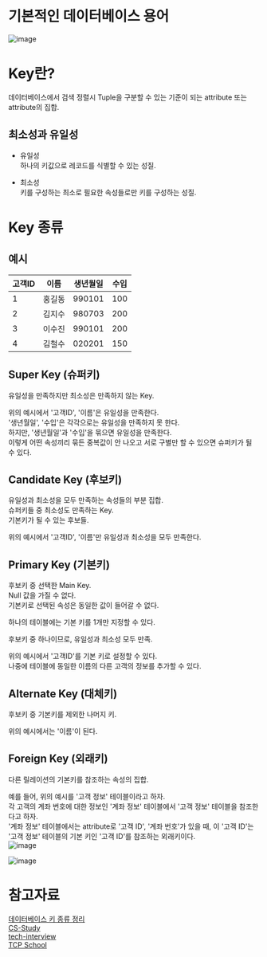 # 기본적인 데이터베이스 용어
![image](https://user-images.githubusercontent.com/111646902/241367564-9573fc69-3d51-45e6-b2bb-f2a923dee36c.png)  
# Key란? 
데이터베이스에서 검색 정렬시 Tuple을 구분할 수 있는 기준이 되는 attribute 또는 attribute의 집합.  
## 최소성과 유일성 
- 유일성  
하나의 키값으로 레코드를 식별할 수 있는 성질.  

- 최소성  
키를 구성하는 최소로 필요한 속성들로만 키를 구성하는 성질.  

# Key 종류
## 예시 
| 고객ID | 이름 | 생년월일 | 수입 |
| --- | --- | --- | --- |
| 1 | 홍길동 | 990101 | 100 |
| 2 | 김지수 | 980703 | 200 |
| 3 | 이수진 | 990101 | 200 |
| 4 | 김철수 | 020201 | 150 |

## Super Key (슈퍼키)
유일성을 만족하지만 최소성은 만족하지 않는 Key.  
 
위의 예시에서 '고객ID', '이름'은 유일성을 만족한다.  
'생년월일', '수입'은 각각으로는 유일성을 만족하지 못 한다.  
하지만, '생년월일'과 '수입'을 묶으면 유일성을 만족한다.  
이렇게 어떤 속성끼리 묶든 중복값이 안 나오고 서로 구별만 할 수 있으면 슈퍼키가 될 수 있다.  

## Candidate Key (후보키)
유일성과 최소성을 모두 만족하는 속성들의 부분 집합.  
슈퍼키들 중 최소성도 만족하는 Key.  
기본키가 될 수 있는 후보들.  
 
위의 예시에서 '고객ID', '이름'만 유일성과 최소성을 모두 만족한다.  

## Primary Key (기본키)
후보키 중 선택한 Main Key.  
Null 값을 가질 수 없다.  
기본키로 선택된 속성은 동일한 값이 들어갈 수 없다.  

하나의 테이블에는 기본 키를 1개만 지정할 수 있다.  

후보키 중 하나이므로, 유일성과 최소성 모두 만족.  
 
위의 예시에서 '고객ID'를 기본 키로 설정할 수 있다.  
나중에 테이블에 동일한 이름의 다른 고객의 정보를 추가할 수 있다.  

## Alternate Key (대체키)
후보키 중 기본키를 제외한 나머지 키.  
 
위의 예시에서는 '이름'이 된다.  

## Foreign Key (외래키)
다른 릴레이션의 기본키를 참조하는 속성의 집합.  
 
예를 들어, 위의 예시를 '고객 정보' 테이블이라고 하자.  
각 고객의 계좌 번호에 대한 정보인 '계좌 정보' 테이블에서 '고객 정보' 테이블을 참조한다고 하자.  
'계좌 정보' 테이블에서는 attribute로 '고객 ID', '계좌 번호'가 있을 때, 이 '고객 ID'는 '고객 정보' 테이블의 기본 키인 '고객 ID'를 참조하는 외래키이다.  
![image](https://user-images.githubusercontent.com/111646902/241260426-30c3d454-82b9-4164-a348-d2538cee9d78.png)  
 

![image](https://user-images.githubusercontent.com/111646902/241260720-203543fe-917d-42a9-bf4e-dfe66eb92977.png)  

# 참고자료
[데이터베이스 키 종류 정리](https://inpa.tistory.com/entry/DB-%F0%9F%93%9A-%ED%82%A4KEY-%EC%A2%85%EB%A5%98-%F0%9F%95%B5%EF%B8%8F-%EC%A0%95%EB%A6%AC)  
[CS-Study](https://github.com/devFancy/2023-CS-Study/blob/main/DB/db_key.md)  
[tech-interview](https://github.com/gyoogle/tech-interview-for-developer/blob/master/Computer%20Science/Database/%5BDB%5D%20Key.md)  
[TCP School](http://tcpschool.com/mysql/mysql_intro_relationalDB)  